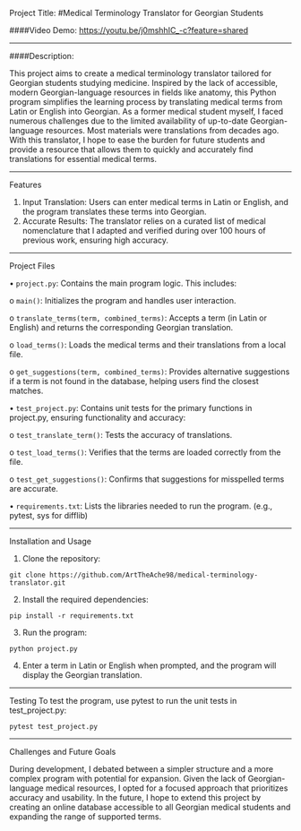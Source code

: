 Project Title:
#Medical Terminology Translator for Georgian Students

####Video Demo: <https://youtu.be/j0mshhIC_-c?feature=shared>

________________________________________
####Description:

This project aims to create a medical terminology translator tailored for Georgian students studying medicine. Inspired by the lack of accessible, modern Georgian-language resources in fields like anatomy, this Python program simplifies the learning process by translating medical terms from Latin or English into Georgian.
As a former medical student myself, I faced numerous challenges due to the limited availability of up-to-date Georgian-language resources. Most materials were translations from decades ago. With this translator, I hope to ease the burden for future students and provide a resource that allows them to quickly and accurately find translations for essential medical terms.
________________________________________
Features

1.	Input Translation: Users can enter medical terms in Latin or English, and the program translates these terms into Georgian.
2.	Accurate Results: The translator relies on a curated list of medical nomenclature that I adapted and verified during over 100 hours of previous work, ensuring high accuracy.
________________________________________
Project Files

•	`project.py`: Contains the main program logic. This includes:

o	`main()`: Initializes the program and handles user interaction.

o	`translate_terms(term, combined_terms)`: Accepts a term (in Latin or English) and returns the corresponding Georgian translation.

o	`load_terms()`: Loads the medical terms and their translations from a local file.

o	`get_suggestions(term, combined_terms)`: Provides alternative suggestions if a term is not found in the database, helping users find the closest matches.

•	`test_project.py`: Contains unit tests for the primary functions in project.py, ensuring functionality and accuracy:

o	`test_translate_term()`: Tests the accuracy of translations.

o	`test_load_terms()`: Verifies that the terms are loaded correctly from the file.

o	`test_get_suggestions()`: Confirms that suggestions for misspelled terms are accurate.

•	`requirements.txt`: Lists the libraries needed to run the program. (e.g., pytest, sys for difflib)

________________________________________
Installation and Usage

1.	Clone the repository:


`git clone https://github.com/ArtTheAche98/medical-terminology-translator.git`

2.	Install the required dependencies:

`pip install -r requirements.txt`

3.	Run the program:

`python project.py`

4.	Enter a term in Latin or English when prompted, and the program will display the Georgian translation.
________________________________________
Testing
To test the program, use pytest to run the unit tests in test_project.py:

`pytest test_project.py`
________________________________________
Challenges and Future Goals

During development, I debated between a simpler structure and a more complex program with potential for expansion. Given the lack of Georgian-language medical resources, I opted for a focused approach that prioritizes accuracy and usability. In the future, I hope to extend this project by creating an online database accessible to all Georgian medical students and expanding the range of supported terms.

